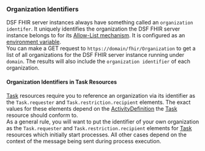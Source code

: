### Organization Identifiers
DSF FHIR server instances always have something called an `organization identifer`. It uniquely identifies
the organization the DSF FHIR server instance belongs to for its [Allow-List mechanism](https://dsf.dev/intro/info/allowList.html). 
It is configured as an [environment variable](https://dsf.dev/stable/maintain/fhir/configuration.html#dev-dsf-fhir-server-organization-identifier-value).  
You can make a GET request to `https://domain/fhir/Organization` to get a list of all organizations for the DSF FHIR server
instance running under `domain`. The results will also include the `organization identifier` of each organization.  

#### Organization Identifiers in Task Resources
[Task](../../concepts/fhir/task.md) resources require you to reference an organization via its identifier as 
the `Task.requester` and `Task.restriction.recipient` elements. The exact values for these elements 
depend on the [ActivityDefinition](../../concepts/fhir/activitydefinition.md) the [Task](../../concepts/fhir/task.md) resource
should conform to.  
As a general rule, you will want to put the identifier of your own organization as the `Task.requester` and `Task.restriction.recipient` elements
for [Task](../../concepts/fhir/task.md) resources which initially start processes. All other cases depend on the context of
the message being sent during process execution.